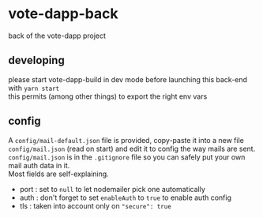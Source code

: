 # vote-dapp-back
back of the vote-dapp project

## developing
please start vote-dapp-build in dev mode before launching
this back-end with `yarn start`  
this permits (among other things) to export the right env vars

## config
A `config/mail-default.json` file is provided, copy-paste it into a new file 
`config/mail.json` (read on start) and edit it to config the way mails are 
sent. `config/mail.json` is in the `.gitignore` file so you can safely put your 
own mail auth data in it.  
Most fields are self-explaining.
- port : set to `null` to let nodemailer pick one automatically
- auth : don't forget to set `enableAuth` to `true` to enable auth config
- tls : taken into account only on `"secure": true`
